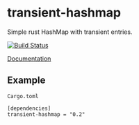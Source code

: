 # transient-hashmap
Simple rust HashMap with transient entries.

[![Build Status][travis-image]][travis-url]

[travis-image]: https://travis-ci.org/debris/transient-hashmap.svg?branch=master
[travis-url]: https://travis-ci.org/debris/transient-hashmap

[Documentation](http://debris.github.io/transient-hashmap/transient_hashmap/index.html)

## Example

`Cargo.toml`


```
[dependencies]
transient-hashmap = "0.2"
```

